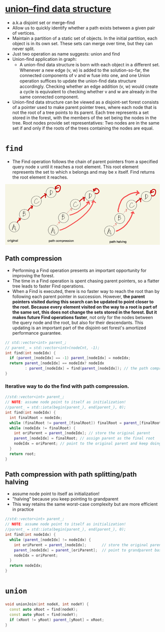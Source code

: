 # [union–find data structure](https://en.wikipedia.org/wiki/Disjoint-set_data_structure)
- a.k.a disjoint set or merge–find
- Allow us to quickly identify whether a path exists between a given pair of vertices.
- Maintain a partition of a static set of objects. In the initial partition, each object is in its own set. These sets can merge over time, but they can never split.
- Just two operation as name suggests: union and find
- Union-find application in graph:
  - A union-ﬁnd data structure is born with each object in a different set. Whenever a new edge (v, w) is added to the solution-so-far, the connected components of v and w fuse into one, and one Union operation suffices to update the union-ﬁnd data structure accordingly. Checking whether an edge addition (v, w) would create a cycle is equivalent to checking whether v and w are already in the same connected component.
- Union-find data structure can be viewed as a disjoint-set forest consists of a pointer used to make parent pointer trees, where each node that is not the root of a tree points to its parent. Each tree represents a set stored in the forest, with the members of the set being the nodes in the tree. Root nodes provide set representatives: Two nodes are in the same set if and only if the roots of the trees containing the nodes are equal.

# `find`
- The Find operation follows the chain of parent pointers from a specified query node x until it reaches a root element. This root element represents the set to which x belongs and may be x itself. Find returns the root element it reaches.

![](../srcs/find_of_union_find.png)

## Path compression
  - Performing a Find operation presents an important opportunity for improving the forest.
  - The time in a Find operation is spent chasing parent pointers, so a flatter tree leads to faster Find operations.
  - When a Find is executed, there is no faster way to reach the root than by following each parent pointer in succession. However, **the parent pointers visited during this search can be updated to point closer to the root. Because every element visited on the way to a root is part of the same set, this does not change the sets stored in the forest. But it makes future Find operations faster**, not only for the nodes between the query node and the root, but also for their descendants. This updating is an important part of the disjoint-set forest's amortized performance guarantee.

```c++
// std::vector<int> parent_;
// parent_ = std::vector<int>(nodeCnt, -1);
int find(int nodeIdx) {
  if (parent_[nodeIdx] == -1) parent_[nodeIdx] = nodeIdx;
  return parent_[nodeIdx] == nodeIdx? nodeIdx
         : parent_[nodeIdx] = find(parent_[nodeIdx]); // the path compression
}
```
### Iterative way to do the find with path compression.
```c++
//std::vector<int> parent_;
// NOTE: assume node point to itself as initialization!
//parent_ = std::iota(begin(parent_), end(parent_), 0);
int find(int nodeIdx) {
  int finalRoot = nodeIdx;
  while (finalRoot != parent_[finalRoot]) finalRoot = parent_[finalRoot];
  while (nodeIdx != finalRoot) {
    int oriParent = parent_[nodeIdx]; // store the original parent
    parent_[nodeIdx] = finalRoot; // assign parent as the final root
    nodeIdx = oriParent; // point to the original parent and keep doing it
  }
  return root;
}
```
## Path compression with path splitting/path halving
  - assume node point to itself as initialization!
  - "halving" because you keep pointing to grandparent
  - This way retains the same worst-case complexity but are more efficient in practice
```c++
//std::vector<int> parent_;
// NOTE: assume node point to itself as initialization!
//parent_ = std::iota(begin(parent_), end(parent_), 0);
int find(int nodeIdx) {
  while (parent_[nodeIdx] != nodeIdx) {
    int oriParent = parent_[nodeIdx];       // store the original parent
    parent_[nodeIdx] = parent_[oriParent];  // point to grandparent basically
    nodeIdx = oriParent;
  }
  return nodeIdx;
}
```
# `union`
```cpp
void unionJoin(int nodeX, int nodeY) {
  const auto xRoot = find(nodeX);
  const auto yRoot = find(nodeY);
  if (xRoot != yRoot) parent_[yRoot] = xRoot;
}
```

